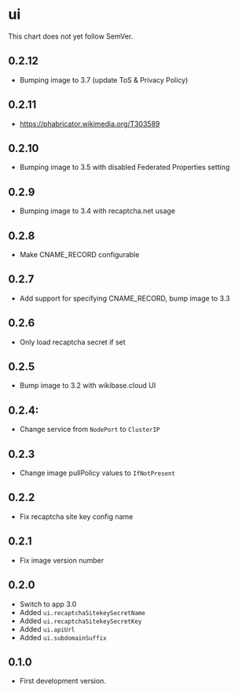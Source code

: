# ui

This chart does not yet follow SemVer.

## 0.2.12

- Bumping image to 3.7 (update ToS & Privacy Policy)

## 0.2.11

- https://phabricator.wikimedia.org/T303589

## 0.2.10

- Bumping image to 3.5 with disabled Federated Properties setting

## 0.2.9

- Bumping image to 3.4 with recaptcha.net usage

## 0.2.8

- Make CNAME_RECORD configurable

## 0.2.7

- Add support for specifying CNAME_RECORD, bump image to 3.3

## 0.2.6

- Only load recaptcha secret if set

## 0.2.5

- Bump image to 3.2 with wikibase.cloud UI

## 0.2.4:

- Change service from `NodePort` to `ClusterIP`
## 0.2.3

 - Change image pullPolicy values to `IfNotPresent`

## 0.2.2

- Fix recaptcha site key config name

## 0.2.1

- Fix image version number

## 0.2.0

- Switch to app 3.0
- Added `ui.recaptchaSitekeySecretName`
- Added `ui.recaptchaSitekeySecretKey`
- Added `ui.apiUrl`
- Added `ui.subdomainSuffix`

## 0.1.0

- First development version.
